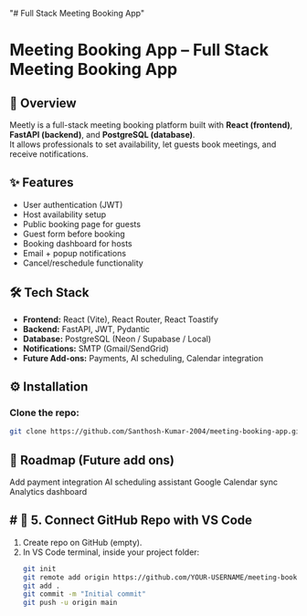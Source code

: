 "# Full Stack Meeting Booking App" 

# Meeting Booking App – Full Stack Meeting Booking App

## 🚀 Overview
Meetly is a full-stack meeting booking platform built with **React (frontend)**, **FastAPI (backend)**, and **PostgreSQL (database)**.  
It allows professionals to set availability, let guests book meetings, and receive notifications.

## ✨ Features
- User authentication (JWT)
- Host availability setup
- Public booking page for guests
- Guest form before booking
- Booking dashboard for hosts
- Email + popup notifications
- Cancel/reschedule functionality

## 🛠️ Tech Stack
- **Frontend:** React (Vite), React Router, React Toastify
- **Backend:** FastAPI, JWT, Pydantic
- **Database:** PostgreSQL (Neon / Supabase / Local)
- **Notifications:** SMTP (Gmail/SendGrid)
- **Future Add-ons:** Payments, AI scheduling, Calendar integration

## ⚙️ Installation
### Clone the repo:
   ```bash
   git clone https://github.com/Santhosh-Kumar-2004/meeting-booking-app.git
   ```
## 📌 Roadmap (Future add ons)
 Add payment integration
 AI scheduling assistant
 Google Calendar sync
 Analytics dashboard

## # 🔹 5. Connect GitHub Repo with VS Code
1. Create repo on GitHub (empty).  
2. In VS Code terminal, inside your project folder:  
   ```bash
   git init
   git remote add origin https://github.com/YOUR-USERNAME/meeting-booking-app.git
   git add .
   git commit -m "Initial commit"
   git push -u origin main
